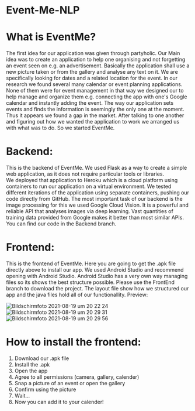 # Event-Me-NLP
# What is EventMe?
The first idea for our application was given through partyholic. Our Main idea was to create an application to help one organising and not forgetting an event seen on e.g. an advertisement. Basically the application shall use a new picture taken or from the gallery and analyse any text on it. We are specifically looking for dates and a related location for the event.
In our research we found several many calendar or event planning applications. None of them were for event management in that way we designed our to help manage and organize them e.g. connecting the app with one's Google calendar and instantly adding the event. The way our application sets events and finds the information is seemingly the only one at the moment. Thus it appears we found a gap in the market. After talking to one another and figuring out how we wanted the application to work we arranged us with what was to do. So we started EventMe.
# Backend:
This is the backend of EventMe.
We used Flask as a way to create a simple web application, as it does not require particular tools or libraries.  
We deployed that application to Heroku which is a cloud platform using containers to run our application on a virtual environment. We tested different iterations of the application using separate containers, pushing our code directly from GitHub. 
The most important task of our backend is the image processing for this we used Google Cloud Vision. It is a powerful and reliable API that analyses images via deep learning. Vast quantities of training data provided from Google makes it better than most similar APIs.
You can find our code in the Backend branch.
# Frontend:
This is the frontend of EventMe. Here you are going to get the .apk file directly above to install our app. We used Android Studio and recommend opening with Android Studio. Android Studio has a very own way managing files so its shows the best structure possible. Please use the FrontEnd branch to download the project. The layout file show how we structured our app and the java files hold all of our functionallity.
Preview:

![Bildschirmfoto 2021-08-19 um 20 22 24](https://user-images.githubusercontent.com/83280365/130123522-2dd86204-306c-4336-9876-62f1a99927a6.png)
![Bildschirmfoto 2021-08-19 um 20 29 31](https://user-images.githubusercontent.com/83280365/130124532-2467fde3-31bb-496a-8d1e-a6e0c3cf660b.png)
![Bildschirmfoto 2021-08-19 um 20 29 56](https://user-images.githubusercontent.com/83280365/130124536-84fc237c-3b26-4c13-b2c3-d0db5ed65839.png)



# How to install the frontend:
1. Download our .apk file
2. Install the .apk
3. Open the app
4. Agree to all permissions (camera, gallery, calender)
5. Snap a picture of an event or open the gallery
6. Confirm using the picture
7. Wait...
8. Now you can add it to your calender!

